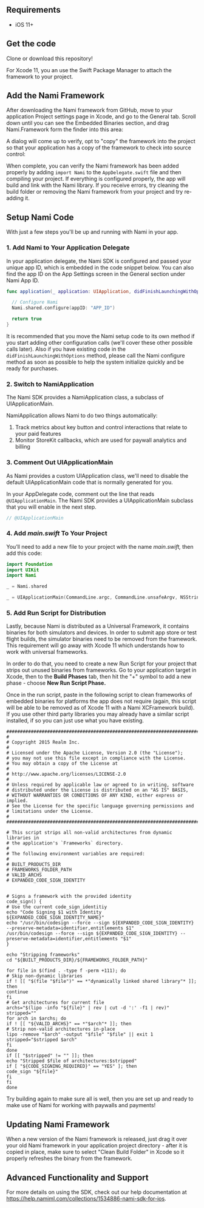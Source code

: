 ## Requirements

- iOS 11+

## Get the code
Clone or download this repository!

For Xcode 11, you an use the Swift Package Manager to attach the framework to your project.

## Add the Nami Framework

After downloading the Nami framework from GitHub, move to your application Project settings page in Xcode, and go to the General tab.  Scroll down until you can see the Embedded Binaries section, and drag Nami.Framework form the finder into this area:

A dialog will come up to verify, opt to "copy" the framework into the project so that your application has  a copy of the framework to check into source control:

[](https://www.notion.so/b5df16527b064f38a921eaa3c75e77d4#1376cfc102c74ce0a8ef22aac7349a9c)

[](https://www.notion.so/b5df16527b064f38a921eaa3c75e77d4#981e9b4605c34d64a15140fc9aea410d)

When complete, you can verify the Nami framework has been added properly by adding `import Nami` to the `AppDelegate.swift` file and then compiling your project.  If everything is configured properly, the app will build and link with the Nami library. If you receive errors, try cleaning the build folder or removing the Nami framework from your project and try re-adding it.

## Setup Nami Code

With just a few steps you'll be up and running with Nami in your app.

### 1. Add Nami to Your Application Delegate

In your application delegate, the Nami SDK is configured and passed your unique app ID, which is embedded in the code snippet below.  You can also find the app ID on the App Settings screen in the General section under Nami App ID.

```swift
func application(_ application: UIApplication, didFinishLaunchingWithOptions launchOptions: [UIApplicationLaunchOptionsKey: Any]?) -> Bool {

  // Configure Nami
  Nami.shared.configure(appID: "APP_ID")

  return true
}
```

It is recommended that you move the Nami setup code to its own method if you start adding other configuration calls (we'll cover these other possible calls later).  Also if you have existing code in the `didFinishLaunchingWithOptions` method, please call the Nami configure method as soon as possible to help the system initialize quickly and be ready for purchases.

### 2. Switch to NamiApplication

The Nami SDK provides a NamiApplication class, a subclass of UIApplicationMain.

NamiApplication allows Nami to do two things automatically:

1. Track metrics about key button and control interactions that relate to your paid features
2. Monitor StoreKit callbacks, which are used for paywall analytics and billing

### 3. Comment Out UIApplicationMain

As Nami provides a custom UIApplication class, we'll need to disable the default UIApplicationMain code that is normally generated for you.

In your AppDelegate code, comment out the line that reads `@UIApplicationMain`. The Nami SDK provides a UIApplicationMain subclass that you will enable in the next step.

```swift
// @UIApplicationMain
```

### 4. Add *main.swift* To Your Project

You’ll need to add a new file to your project with the name *main.swift,* then add this code:

```swift
import Foundation
import UIKit
import Nami

_ = Nami.shared

_ = UIApplicationMain(CommandLine.argc, CommandLine.unsafeArgv, NSStringFromClass(NamiApplication.self), NSStringFromClass(AppDelegate.self))
```

### 5. Add Run Script for Distribution

Lastly, because Nami is distributed as a Universal Framework, it contains binaries for both simulators and devices.  In order to submit app store or test flight builds, the simulator binaries need to be removed from the framework.  This requirement will go away with Xcode 11 which understands how to work with universal frameworks.

In order to do that, you need to create a new Run Script for your project that strips out unused binaries from frameworks.  Go to your application target in Xcode, then to the **Build Phases** tab, then hit the "+" symbol to add a new phase - choose **New Run Script Phase.**

[](https://www.notion.so/b5df16527b064f38a921eaa3c75e77d4#bf8d0e1b3d1f435da174a018501bb007)

Once in the run script, paste in the following script to clean frameworks of embedded binaries for platforms the app does not require (again, this script will be able to be removed as of Xcode 11 with a Nami XCFramework build).  If you use other third party libraries you may already have a similar script installed, if so you can just use what you have existing.

```shell
################################################################################
#
# Copyright 2015 Realm Inc.
#
# Licensed under the Apache License, Version 2.0 (the "License");
# you may not use this file except in compliance with the License.
# You may obtain a copy of the License at
#
# http://www.apache.org/licenses/LICENSE-2.0
#
# Unless required by applicable law or agreed to in writing, software
# distributed under the License is distributed on an "AS IS" BASIS,
# WITHOUT WARRANTIES OR CONDITIONS OF ANY KIND, either express or implied.
# See the License for the specific language governing permissions and
# limitations under the License.
#
################################################################################

# This script strips all non-valid architectures from dynamic libraries in
# the application's `Frameworks` directory.
#
# The following environment variables are required:
#
# BUILT_PRODUCTS_DIR
# FRAMEWORKS_FOLDER_PATH
# VALID_ARCHS
# EXPANDED_CODE_SIGN_IDENTITY


# Signs a framework with the provided identity
code_sign() {
# Use the current code_sign_identitiy
echo "Code Signing $1 with Identity ${EXPANDED_CODE_SIGN_IDENTITY_NAME}"
echo "/usr/bin/codesign --force --sign ${EXPANDED_CODE_SIGN_IDENTITY} --preserve-metadata=identifier,entitlements $1"
/usr/bin/codesign --force --sign ${EXPANDED_CODE_SIGN_IDENTITY} --preserve-metadata=identifier,entitlements "$1"
}

echo "Stripping frameworks"
cd "${BUILT_PRODUCTS_DIR}/${FRAMEWORKS_FOLDER_PATH}"

for file in $(find . -type f -perm +111); do
# Skip non-dynamic libraries
if ! [[ "$(file "$file")" == *"dynamically linked shared library"* ]]; then
continue
fi
# Get architectures for current file
archs="$(lipo -info "${file}" | rev | cut -d ':' -f1 | rev)"
stripped=""
for arch in $archs; do
if ! [[ "${VALID_ARCHS}" == *"$arch"* ]]; then
# Strip non-valid architectures in-place
lipo -remove "$arch" -output "$file" "$file" || exit 1
stripped="$stripped $arch"
fi
done
if [[ "$stripped" != "" ]]; then
echo "Stripped $file of architectures:$stripped"
if [ "${CODE_SIGNING_REQUIRED}" == "YES" ]; then
code_sign "${file}"
fi
fi
done
```

Try building again to make sure all is well, then you are set up and ready to make use of Nami for working with paywalls and payments!

## Updating Nami Framework

When a new version of the Nami framework is released, just drag it over your old Nami framework in your application project directory - after it is copied in place, make sure to select "Clean Build Folder" in Xcode so it properly refreshes the binary from the framework.

## Advanced Functionality and Support

For more details on using the SDK, check out our help documentation at https://help.namiml.com/collections/1534886-nami-sdk-for-ios.
